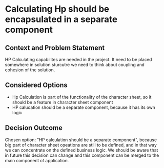 ﻿# Calculating Hp should be encapsulated in a separate component

## Context and Problem Statement

HP Calculating capabilites are needed in the project. It need to be placed somewhere in solution sturcutre
we need to think about coupling and cohesion of the solution.

## Considered Options

* Hp Calculation is part of the functionality of the character sheet, so it should be a feature in character sheet
  component
* HP calucation should be a separate component, because it has its own logic

## Decision Outcome

Chosen option: "HP calculation should be a separate component", because big part of character sheet opeations are still
to be defined,
and in that way we can concentrate on the defined business logic. We should be aware that in future this decision can
change and this component can be merged to the main component of application.